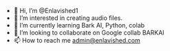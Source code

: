 - 👋 Hi, I’m @Enlavished1
- 👀 I’m interested in creating audio files.
- 🌱 I’m currently learning Bark AI, Python,  colab
- 💞️ I’m looking to collaborate on Google collab BARKAI
- 📫 How to reach me admin@enlavished.com 

<!---
Enlavished1/Enlavished1 is a ✨ special ✨ repository because its `README.md` (this file) appears on your GitHub profile.
You can click the Preview link to take a look at your changes.
--->
